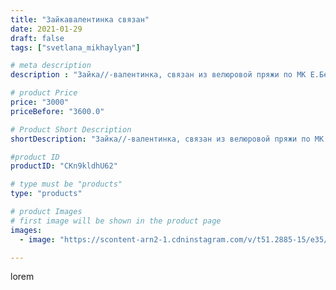 ```yaml
---
title: "Зайкавалентинка связан"
date: 2021-01-29
draft: false
tags: ["svetlana_mikhaylyan"]

# meta description
description : "Зайка//-валентинка, связан из велюровой пряжи по МК Е.Беловой"

# product Price
price: "3000"
priceBefore: "3600.0"

# Product Short Description
shortDescription: "Зайка//-валентинка, связан из велюровой пряжи по МК Е.Беловой"

#product ID
productID: "CKn9kldhU62"

# type must be "products"
type: "products"

# product Images
# first image will be shown in the product page
images:
  - image: "https://scontent-arn2-1.cdninstagram.com/v/t51.2885-15/e35/143039619_221285489735311_6021626608890718207_n.jpg?se=7&tp=1&_nc_ht=scontent-arn2-1.cdninstagram.com&_nc_cat=107&_nc_ohc=YiSov5T33ZIAX_rodfo&oh=ae1dc44b9121bf2f84c352cb4828e277&oe=60756688&ig_cache_key=MjQ5NzIzNTMxMzM2MjI5MjQwNg%3D%3D.2"

---
```

lorem
